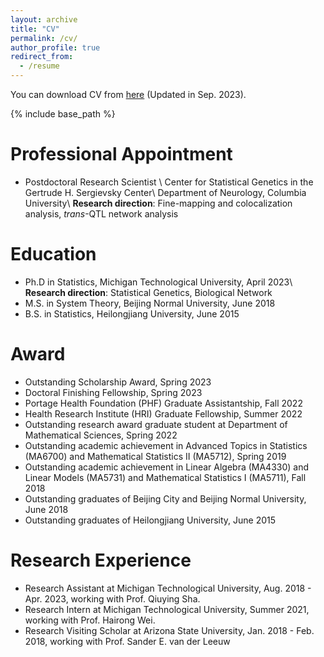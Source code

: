 ```yaml
---
layout: archive
title: "CV"
permalink: /cv/
author_profile: true
redirect_from:
  - /resume
---
```

You can download CV from [here](/files/CV_Xuewei.pdf) (Updated in Sep. 2023).

{% include base_path %}

Professional Appointment
======
* Postdoctoral Research Scientist \\
Center for Statistical Genetics in the Gertrude H. Sergievsky Center\\
Department of Neurology, Columbia University\\
**Research direction**: Fine-mapping and colocalization analysis, *trans*-QTL network analysis

Education
======
* Ph.D in Statistics, Michigan Technological University, April 2023\\
**Research direction**: Statistical Genetics, Biological Network
* M.S. in System Theory, Beijing Normal University, June 2018
* B.S. in Statistics, Heilongjiang University, June 2015


Award
======
* Outstanding Scholarship Award,  Spring 2023
* Doctoral Finishing Fellowship, Spring 2023
* Portage Health Foundation (PHF) Graduate Assistantship, Fall 2022
* Health Research Institute (HRI) Graduate Fellowship, Summer 2022
* Outstanding research award graduate student at Department of Mathematical Sciences, Spring 2022
* Outstanding academic achievement in Advanced Topics in Statistics (MA6700) and
Mathematical Statistics II (MA5712), Spring 2019
* Outstanding academic achievement in Linear Algebra (MA4330) and Linear Models (MA5731) and Mathematical Statistics I (MA5711), Fall 2018
* Outstanding graduates of Beijing City and Beijing Normal University, June 2018
* Outstanding graduates of Heilongjiang University, June 2015
  
Research Experience
======
* Research Assistant at Michigan Technological University, Aug. 2018 - Apr. 2023, working with Prof. Qiuying Sha.
* Research Intern at Michigan Technological University, Summer 2021, working with Prof. Hairong Wei.
* Research Visiting Scholar at Arizona State University, Jan. 2018 - Feb. 2018, working with Prof. Sander E. van der Leeuw
